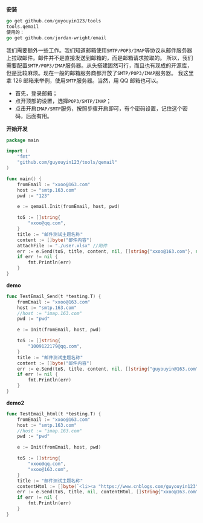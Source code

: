 **安装**

```go
go get github.com/guyouyin123/tools
tools.qemail
使用的：
go get github.com/jordan-wright/email
```

我们需要额外一些工作。我们知道邮箱使用`SMTP/POP3/IMAP`等协议从邮件服务器上拉取邮件。邮件并不是直接发送到邮箱的，而是邮箱请求拉取的。 所以，我们需要配置`SMTP/POP3/IMAP`服务器。从头搭建固然可行，而且也有现成的开源库，但是比较麻烦。现在一般的邮箱服务商都开放了`SMTP/POP3/IMAP`服务器。 我这里拿 126 邮箱来举例，使用`SMTP`服务器。当然，用 QQ 邮箱也可以。

- 首先，登录邮箱；
- 点开顶部的设置，选择`POP3/SMTP/IMAP`；
- 点击开启`IMAP/SMTP`服务，按照步骤开启即可，有个密码设置，记住这个密码，后面有用。


**开始开发**
```go
package main

import (
	"fmt"
	"github.com/guyouyin123/tools/qemail"
)

func main() {
	fromEmail := "xxoo@163.com"
	host := "smtp.163.com"
	pwd := "123"

	e := qemail.Init(fromEmail, host, pwd)

	toS := []string{
		"xxoo@qq.com",
	}
	title := "邮件测试主题名称"
	content := []byte("邮件内容")
	attachFile := "./user.xlsx" //附件
	err := e.Send(toS, title, content, nil, []string{"xxoo@163.com"}, nil,attachFile)
	if err != nil {
		fmt.Println(err)
	}
}

```

**demo**
```go
func TestEmail_Send(t *testing.T) {
	fromEmail := "xxoo@163.com"
	host := "smtp.163.com"
	//host := "imap.163.com"
	pwd := "pwd"

	e := Init(fromEmail, host, pwd)

	toS := []string{
		"1009122179@qq.com",
	}
	title := "邮件测试主题名称"
	content := []byte("邮件内容")
	err := e.Send(toS, title, content, nil, []string{"guyouyin@163.com"}, nil,"")
	if err != nil {
		fmt.Println(err)
	}
}
```

**demo2**

```go
func TestEmail_html(t *testing.T) {
	fromEmail := "xxoo@163.com"
	host := "smtp.163.com"
	//host := "imap.163.com"
	pwd := "pwd"

	e := Init(fromEmail, host, pwd)

	toS := []string{
		"xxoo@qq.com",
		"xxoo@163.com",
	}
	title := "邮件测试主题名称"
	contentHtml := []byte(`<li><a "https://www.cnblogs.com/guyouyin123">Jeff技术栈</a></li>`)
	err := e.Send(toS, title, nil, contentHtml, []string{"xxoo@163.com"}, nil,"")
	if err != nil {
		fmt.Println(err)
	}
}
```

